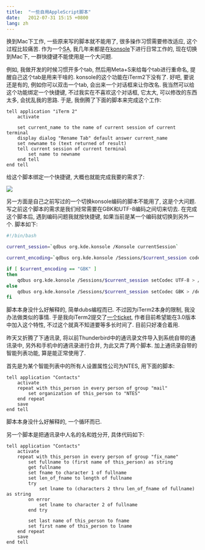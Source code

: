 ```yaml
---
title:  "一些自用AppleScript脚本"
date:   2012-07-31 15:15 +0800
lang: zh
---
```


换到Mac下工作, 一些原来写的脚本就不能用了, 很多操作习惯需要修改适应, 这个过程比较痛苦. 作为一个<abbr title="System Administrator">SA</abbr>, 我几年来都是在[konsole](http://konsole.kde.org/)下进行日常工作的, 现在切换到Mac下, 一群快捷键不能使用是一个大问题.

例如, 我做开发的时候习惯开多个tab, 然后用Meta+S来给每个tab进行重命名, 提醒自己这个tab是用来干啥的. konsole的这个功能在iTerm2下没有了. 好吧, 要说还是有的, 例如你可以双击一个tab, 会出来一个对话框来让你改名. 我当然可以给这个功能绑定一个快捷键, 不过我实在不喜欢这个对话框, 它太大, 可以修改的东西太多, 会扰乱我的思路. 于是, 我倒腾了下面的脚本来完成这个工作:

```applescript
tell application "iTerm 2"
    activate

    set current_name to the name of current session of current terminal
    display dialog "Rename Tab" default answer current_name
    set newname to (text returned of result)
    tell current session of current terminal
        set name to newname
    end tell
end tell
```

给这个脚本绑定一个快捷键, 大概也就能完成我要的需求了:

<img src="/media/2012/rename_tab.png"/>

另一方面是自己之前写过的一个切换konsole编码的脚本不能用了, 这是个大问题. 写之前这个脚本的需求是我们经常需要在GBK和UTF-8编码之间切来切去. 在完成这个脚本后, 遇到编码问题我就按快捷键, 如果当前是某一个编码就切换到另外一个. 脚本如下:

```bash
#!/bin/bash

current_session=`qdbus org.kde.konsole /Konsole currentSession`

current_encoding=`qdbus org.kde.konsole /Sessions/$current_session codec`

if [ $current_encoding == "GBK" ]
then
    qdbus org.kde.konsole /Sessions/$current_session setCodec UTF-8 > /dev/null
else
    qdbus org.kde.konsole /Sessions/$current_session setCodec GBK > /dev/null
fi
```

脚本本身没什么好解释的, 简单dubs编程而已. 不过因为iTerm2本身的限制, 我没办法做类似的事情. 于是我向iTerm2提交了[一个ticket](http://code.google.com/p/iterm2/issues/detail?id=2044&start=500), 作者目前希望能在3.0版本中加入这个特性, 不过这个就真不知道要等多长时间了. 目前只好凑合着用.

昨天又折腾了下通讯录, 将以前Thunderbird中的通讯录文件导入到系统自带的通讯录中, 另外和手机中的通讯录进行合并, 为此又弄了两个脚本. 加上通讯录自带的智能列表功能,  算是能正常使用了.

首先是为某个智能列表中的所有人设置属性公司为NTES, 用下面的脚本:

```applescript
tell application "Contacts"
    activate
    repeat with this_person in every person of group "mail"
        set organization of this_person to "NTES"
    end repeat
    save
end tell
```

脚本本身没什么好解释的, 一个循环而已.

另一个脚本是把通讯录中人名的名和姓分开, 具体代码如下:

```applescript
tell application "Contacts"
    activate
    repeat with this_person in every person of group "fix_name"
        set fullname to (first name of this_person) as string
        get fullname
        set fname to character 1 of fullname
        set len_of_fname to length of fullname
        try
            set lname to (characters 2 thru len_of_fname of fullname) as string
        on error
            set lname to character 2 of fullname
        end try

        set last name of this_person to fname
        set first name of this_person to lname
    end repeat
    save
end tell
```
